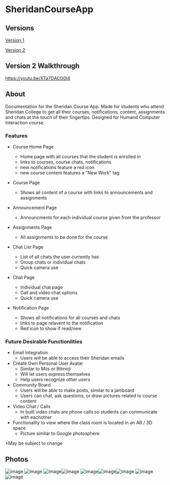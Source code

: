 # SheridanCourseApp

## Versions
[Version 1](https://www.figma.com/file/sJTFMbrCFxNJbrmOaRPHH9/Sheridan-Courses-App?node-id=0%3A1&t=8qpj7WYL8bsAWoGw-1)

[Version 2](https://www.figma.com/file/saA2npNDyg3dygS7fTywjt/Sheridan-Courses-App-%3A-Updated?node-id=0%3A1&t=SqzaHOQ6shPTvfgM-1)

## Version 2 Walkthrough
https://youtu.be/XTa7DACG0I4

## About
Documentation for the Sheridan Course App. Made for students who attend Sheridan College to get all their courses, notifications, content, assignments and chats at the touch of their fingertips. Designed for Humand Computer Interaction course.
### Features
- Course Home Page
  - Home page with all courses that the student is enrolled in
  - links to courses, course chats, notifications
  - new notifications feature a red icon
  - new course content features a "New Work" tag
  
- Course Page
  - Shows all content of a course with links to announcements and assignments
  
- Announcement Page
  - Announcments for each individual course given from the professor
  
- Assignments Page
  - All assignments to be done for the course
  
- Chat List Page
  - List of all chats the user currently has
  - Group chats or individual chats
  - Quick camera use
  
- Chat Page
  - Individual chat page
  - Call and video chat options
  - Quick camera use
  
- Notification Page
  - Shows all notifications for all courses and chats
  - links to page relavent to the notification
  - Red icon to show if read/new

### Future Desirable Functionlities
- Email Integration
  - Users will be able to access their Sheridan emails
- Create Own Personal User Avatar
  - Similar to Miis or Bitmoji
  - Will let users express themselves
  - Help users recognize other users
- Community Board
  - Users will be able to make posts, similar to a jamboard 
  - Users can chat, ask questions, or draw pictures related to course content
- Video Chat / Calls
  - In built video chats are phone calls so students can communicate with eachother
- Functionality to view where the class room is located in an AR / 3D space
  - Picture similar to Google photosphere

*May be subject to change


## Photos
![image](https://user-images.githubusercontent.com/91032829/219990235-b41e6433-81c7-4008-b7f6-84aebbf44c68.png) ![image](https://user-images.githubusercontent.com/91032829/219990293-7d0264f4-1ba6-44b9-88cf-55373009f659.png)
![image](https://user-images.githubusercontent.com/91032829/219990382-8cd7fa04-8758-4910-b395-541043c77924.png)![image](https://user-images.githubusercontent.com/91032829/219990398-c08a8d9a-1e0c-468d-910d-a6116c7f5f78.png)
![image](https://user-images.githubusercontent.com/91032829/219990437-341c35f7-d13c-43ab-ad16-9692acc3f194.png)![image](https://user-images.githubusercontent.com/91032829/219990459-fdd01b7c-833a-4b92-997f-907b6445bd73.png)![image](https://user-images.githubusercontent.com/91032829/219990808-45c12c30-cfa3-44c8-8c91-268db0055487.png)
![image](https://user-images.githubusercontent.com/91032829/219990833-cbfa26cd-1de0-424a-b398-25a2a95177b9.png)![image](https://user-images.githubusercontent.com/91032829/219990855-e990822f-63fa-4638-898b-e795864997ae.png)

